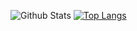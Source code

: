 ![Github Stats](https://github-readme-stats.vercel.app/api?username=zh28&show_icons=true&theme=dark)
[![Top Langs](https://github-readme-stats.vercel.app/api/top-langs/?username=zh28&hide=swift&show_icons=true&theme=dark)](https://github.com/anuraghazra/github-readme-stats)
<!--
**zh28/zh28** is a ✨ _special_ ✨ repository because its `README.md` (this file) appears on your GitHub profile.

Here are some ideas to get you started:

- 🔭 I’m currently working on ...
- 🌱 I’m currently learning ...
- 👯 I’m looking to collaborate on ...
- 🤔 I’m looking for help with ...
- 💬 Ask me about ...
- 📫 How to reach me: ...
- 😄 Pronouns: ...
- ⚡ Fun fact: ...
-->
